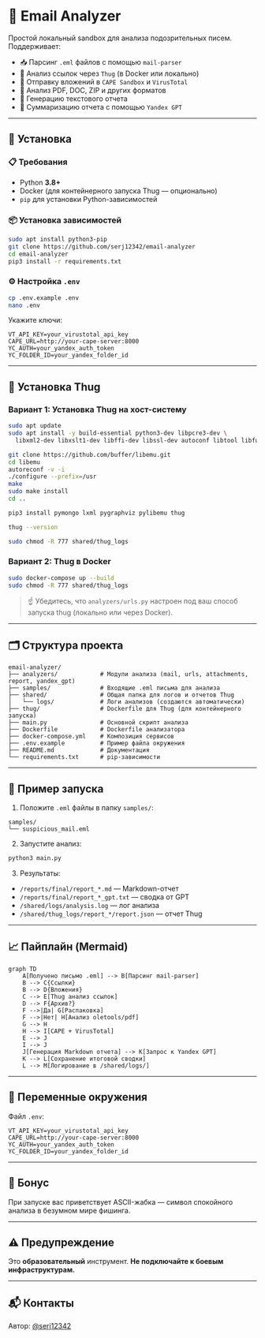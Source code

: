 # 📧 Email Analyzer

Простой локальный sandbox для анализа подозрительных писем. Поддерживает:

- 📥 Парсинг `.eml` файлов с помощью `mail-parser`
- 🔗 Анализ ссылок через `Thug` (в Docker или локально)
- 📎 Отправку вложений в `CAPE Sandbox` и `VirusTotal`
- 📄 Анализ PDF, DOC, ZIP и других форматов
- 📝 Генерацию текстового отчета
- 🤖 Суммаризацию отчета с помощью `Yandex GPT`

---

## 🚀 Установка

### 📋 Требования
- Python **3.8+**
- Docker (для контейнерного запуска Thug — опционально)
- `pip` для установки Python-зависимостей

### 📦 Установка зависимостей
```bash
sudo apt install python3-pip
git clone https://github.com/serj12342/email-analyzer
cd email-analyzer
pip3 install -r requirements.txt
```

### ⚙️ Настройка `.env`
```bash
cp .env.example .env
nano .env
```
Укажите ключи:
```
VT_API_KEY=your_virustotal_api_key
CAPE_URL=http://your-cape-server:8000
YC_AUTH=your_yandex_auth_token
YC_FOLDER_ID=your_yandex_folder_id
```

---

## 🧪 Установка Thug

### Вариант 1: Установка Thug на хост-систему
```bash
sudo apt update
sudo apt install -y build-essential python3-dev libpcre3-dev \
  libxml2-dev libxslt1-dev libffi-dev libssl-dev autoconf libtool libfuzzy-dev graphviz libgraphviz-dev

git clone https://github.com/buffer/libemu.git
cd libemu
autoreconf -v -i
./configure --prefix=/usr
make
sudo make install
cd ..

pip3 install pymongo lxml pygraphviz pylibemu thug

thug --version

sudo chmod -R 777 shared/thug_logs
```

### Вариант 2: Thug в Docker
```bash
sudo docker-compose up --build
sudo chmod -R 777 shared/thug_logs
```

> ☝️ Убедитесь, что `analyzers/urls.py` настроен под ваш способ запуска thug (локально или через Docker).

---

## 🗂️ Структура проекта
```
email-analyzer/
├── analyzers/            # Модули анализа (mail, urls, attachments, report, yandex_gpt)
├── samples/              # Входящие .eml письма для анализа
├── shared/               # Общая папка для логов и отчетов Thug
│   └── logs/             # Логи анализов (создаются автоматически)
├── thug/                 # Dockerfile для Thug (для контейнерного запуска)
├── main.py               # Основной скрипт анализа
├── Dockerfile            # Dockerfile анализатора
├── docker-compose.yml    # Композиция сервисов
├── .env.example          # Пример файла окружения
├── README.md             # Документация
└── requirements.txt      # pip-зависимости
```

---

## 🧪 Пример запуска
1. Положите `.eml` файлы в папку `samples/`:
```
samples/
└── suspicious_mail.eml
```
2. Запустите анализ:
```bash
python3 main.py
```
3. Результаты:
- `/reports/final/report_*.md` — Markdown-отчет
- `/reports/final/report_*_gpt.txt` — сводка от GPT
- `/shared/logs/analysis.log` — лог анализа
- `/shared/thug_logs/report_*/report.json` — отчет Thug

---

## 📈 Пайплайн (Mermaid)
```mermaid
graph TD
    A[Получено письмо .eml] --> B[Парсинг mail-parser]
    B --> C{Ссылки}
    B --> D{Вложения}
    C --> E[Thug анализ ссылок]
    D --> F{Архив?}
    F -->|Да| G[Распаковка]
    F -->|Нет| H[Анализ oletools/pdf]
    G --> H
    H --> I[CAPE + VirusTotal]
    E --> J
    I --> J
    J[Генерация Markdown отчета] --> K[Запрос к Yandex GPT]
    K --> L[Сохранение итоговой сводки]
    L --> M[Логирование в /shared/logs/]
```

---

## 🔐 Переменные окружения
Файл `.env`:
```
VT_API_KEY=your_virustotal_api_key
CAPE_URL=http://your-cape-server:8000
YC_AUTH=your_yandex_auth_token
YC_FOLDER_ID=your_yandex_folder_id
```

---

## 🐸 Бонус
При запуске вас приветствует ASCII-жабка — символ спокойного анализа в безумном мире фишинга.

---

## ⚠️ Предупреждение
Это **образовательный** инструмент. **Не подключайте к боевым инфраструктурам.**

---

## 📬 Контакты
Автор: [@serj12342](https://github.com/serj12342)